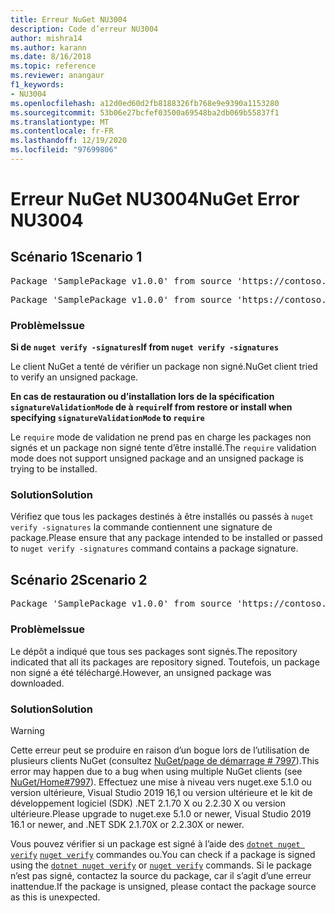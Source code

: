 ```yaml
---
title: Erreur NuGet NU3004
description: Code d’erreur NU3004
author: mishra14
ms.author: karann
ms.date: 8/16/2018
ms.topic: reference
ms.reviewer: anangaur
f1_keywords:
- NU3004
ms.openlocfilehash: a12d0ed60d2fb8188326fb768e9e9390a1153280
ms.sourcegitcommit: 53b06e27bcfef03500a69548ba2db069b55837f1
ms.translationtype: MT
ms.contentlocale: fr-FR
ms.lasthandoff: 12/19/2020
ms.locfileid: "97699806"
---
```

# <a name="nuget-error-nu3004"></a><span data-ttu-id="d5bd0-103">Erreur NuGet NU3004</span><span class="sxs-lookup"><span data-stu-id="d5bd0-103">NuGet Error NU3004</span></span>

## <a name="scenario-1"></a><span data-ttu-id="d5bd0-104">Scénario 1</span><span class="sxs-lookup"><span data-stu-id="d5bd0-104">Scenario 1</span></span>

<pre>Package 'SamplePackage v1.0.0' from source 'https://contoso.com/index.json': The package is not signed.</pre>
<pre>Package 'SamplePackage v1.0.0' from source 'https://contoso.com/index.json': signatureValidationMode is set to require, so packages are allowed only if signed by trusted signers; however, this package is unsigned.</pre>

### <a name="issue"></a><span data-ttu-id="d5bd0-105">Problème</span><span class="sxs-lookup"><span data-stu-id="d5bd0-105">Issue</span></span>

<span data-ttu-id="d5bd0-106">**Si de `nuget verify -signatures`**</span><span class="sxs-lookup"><span data-stu-id="d5bd0-106">**If from `nuget verify -signatures`**</span></span>

<span data-ttu-id="d5bd0-107">Le client NuGet a tenté de vérifier un package non signé.</span><span class="sxs-lookup"><span data-stu-id="d5bd0-107">NuGet client tried to verify an unsigned package.</span></span>

<span data-ttu-id="d5bd0-108">**En cas de restauration ou d’installation lors de la spécification `signatureValidationMode` de à `require`**</span><span class="sxs-lookup"><span data-stu-id="d5bd0-108">**If from restore or install when specifying `signatureValidationMode` to `require`**</span></span>

<span data-ttu-id="d5bd0-109">Le `require` mode de validation ne prend pas en charge les packages non signés et un package non signé tente d’être installé.</span><span class="sxs-lookup"><span data-stu-id="d5bd0-109">The `require` validation mode does not support unsigned package and an unsigned package is trying to be installed.</span></span>

### <a name="solution"></a><span data-ttu-id="d5bd0-110">Solution</span><span class="sxs-lookup"><span data-stu-id="d5bd0-110">Solution</span></span>

<span data-ttu-id="d5bd0-111">Vérifiez que tous les packages destinés à être installés ou passés à `nuget verify -signatures` la commande contiennent une signature de package.</span><span class="sxs-lookup"><span data-stu-id="d5bd0-111">Please ensure that any package intended to be installed or passed to `nuget verify -signatures` command contains a package signature.</span></span>

## <a name="scenario-2"></a><span data-ttu-id="d5bd0-112">Scénario 2</span><span class="sxs-lookup"><span data-stu-id="d5bd0-112">Scenario 2</span></span>

<pre>Package 'SamplePackage v1.0.0' from source 'https://contoso.com/index.json': This repository indicated that all its packages are repository signed; however, this package is unsigned.</pre>

### <a name="issue"></a><span data-ttu-id="d5bd0-113">Problème</span><span class="sxs-lookup"><span data-stu-id="d5bd0-113">Issue</span></span>

<span data-ttu-id="d5bd0-114">Le dépôt a indiqué que tous ses packages sont signés.</span><span class="sxs-lookup"><span data-stu-id="d5bd0-114">The repository indicated that all its packages are repository signed.</span></span> <span data-ttu-id="d5bd0-115">Toutefois, un package non signé a été téléchargé.</span><span class="sxs-lookup"><span data-stu-id="d5bd0-115">However, an unsigned package was downloaded.</span></span>

### <a name="solution"></a><span data-ttu-id="d5bd0-116">Solution</span><span class="sxs-lookup"><span data-stu-id="d5bd0-116">Solution</span></span>

> [!Warning]
> <span data-ttu-id="d5bd0-117">Cette erreur peut se produire en raison d’un bogue lors de l’utilisation de plusieurs clients NuGet (consultez [NuGet/page de démarrage # 7997](https://github.com/NuGet/Home/issues/7997)).</span><span class="sxs-lookup"><span data-stu-id="d5bd0-117">This error may happen due to a bug when using multiple NuGet clients (see [NuGet/Home#7997](https://github.com/NuGet/Home/issues/7997)).</span></span> <span data-ttu-id="d5bd0-118">Effectuez une mise à niveau vers nuget.exe 5.1.0 ou version ultérieure, Visual Studio 2019 16,1 ou version ultérieure et le kit de développement logiciel (SDK) .NET 2.1.70 X ou 2.2.30 X ou version ultérieure.</span><span class="sxs-lookup"><span data-stu-id="d5bd0-118">Please upgrade to nuget.exe 5.1.0 or newer, Visual Studio 2019 16.1 or newer, and .NET SDK 2.1.70X or 2.2.30X or newer.</span></span>

<span data-ttu-id="d5bd0-119">Vous pouvez vérifier si un package est signé à l’aide des [`dotnet nuget verify`](/dotnet/core/tools/dotnet-nuget-verify.md) [`nuget verify`](../cli-reference/cli-ref-verify.md) commandes ou.</span><span class="sxs-lookup"><span data-stu-id="d5bd0-119">You can check if a package is signed using the [`dotnet nuget verify`](/dotnet/core/tools/dotnet-nuget-verify.md) or [`nuget verify`](../cli-reference/cli-ref-verify.md) commands.</span></span> <span data-ttu-id="d5bd0-120">Si le package n’est pas signé, contactez la source du package, car il s’agit d’une erreur inattendue.</span><span class="sxs-lookup"><span data-stu-id="d5bd0-120">If the package is unsigned, please contact the package source as this is unexpected.</span></span>
